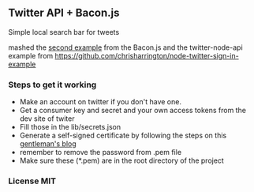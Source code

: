 ## Twitter API + Bacon.js

Simple local search bar for tweets

mashed the [second example](https://baconjs.github.io/index.html) from the Bacon.js and the twitter-node-api
example from https://github.com/chrisharrington/node-twitter-sign-in-example


### Steps to get it working
- Make an account on twitter if you don't have one.
- Get a consumer key and secret and your own access tokens  from the dev site of twiter
- Fill those in the lib/secrets.json
- Generate a self-signed certificate by following the steps on this [gentleman's blog](http://blog.mgechev.com/2014/02/19/create-https-tls-ssl-application-with-express-nodejs/) 
- remember to remove the password from .pem file
- Make sure these (*.pem) are in the root directory of the project

### License MIT
